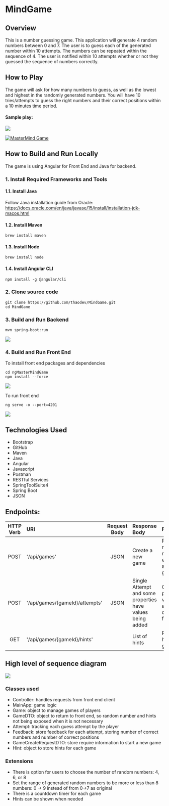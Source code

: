 # MindGame

## Overview
This is a number guessing game. This application will generate 4 random numbers between 0 and 7. The user is to guess each of the generated number within 10 attempts. The numbers can be repeated within the sequence of 4. The user is notified within 10 attempts whether or not they guessed the sequence of numbers correctly.


## How to Play
The game will ask for how many numbers to guess, as well as the lowest and highest in the randomly generated numbers.
You will have 10 tries/attempts to guess the right numbers and their correct positions within a 10 minutes time period.
<br>

#### Sample play:
<img src="src/main/resources/static/sample_play.png"/>

[![MasterMind Game](https://cdn.loom.com/sessions/thumbnails/d9db36fc0c124164b1c92138a37959cb-with-play.gif)](https://www.loom.com/share/d9db36fc0c124164b1c92138a37959cb "MasterMind Game")


## How to Build and Run Locally
The game is using Angular for Front End and Java for backend.
### 1. Install Required Frameworks and Tools
#### 1.1. Install Java
Follow Java installation guide from Oracle:
https://docs.oracle.com/en/java/javase/15/install/installation-jdk-macos.html
#### 1.2. Install Maven
```
brew install maven
```
#### 1.3. Install Node
```
brew install node
```
#### 1.4. Install Angular CLI
```
npm install -g @angular/cli
```

### 2. Clone source code

```
git clone https://github.com/thaodev/MindGame.git
cd MindGame
```

### 3. Build and Run Backend
```
mvn spring-boot:run
```
<img src="src/main/resources/static/backend_run.png"/>

### 4. Build and Run Front End
To install front end packages and dependencies

```
cd ngMasterMindGame
npm install --force
```
<img src="src/main/resources/static/npm_install.png"/>

To run front end

```
ng serve -o --port=4201
```

<img src="src/main/resources/static/ngserve.png"/>




## Technologies Used
<ul>
<li>Bootstrap</li>
<li>GitHub</li>
<li>Maven</li>
<li>Java</li>
<li>Angular</li>
<li>Javascript</li>
<li>Postman</li>
<li>RESTful Services</li>
<li>SpringToolSuite4</li>
<li>Spring Boot</li>
<li>JSON</li>
</ul>

## Endpoints:
<table>
<thead>
<tr>
<th align="center">HTTP Verb</th>
<th align="left">URI</th>
<th align="center">Request Body</th>
<th align="left">Response Body</th>
<th align="left">Functionality</th>
</tr>
</thead>
<tbody>
<tr>
<td align="center">POST</td>
<td align="left">'/api/games'</td>
<td align="center">JSON</td>
<td align="left">Create a new game</td>
<td align="left">Retrieve random number from external API and create a game Id</td>
</tr>
<tr>
<td align="center">POST</td>
<td align="left">'/api/games/{gameId}/attempts'</td>
<td align="center">JSON</td>
<td align="left">Single Attempt and some properties have values being added</td>
<td align="left">Compare the player guess vs the target and provide corresponding feedback</td>
</tr>
<tr>
<td align="center">GET</td>
<td align="left">'/api/games/{gameId}/hints'</td>
<td align="center"></td>
<td align="left">List of hints</td>
<td align="left">Return a list of hints for given game Id</td>
</tr>
</tbody>
</table>



## High level of sequence diagram
<img src="src/main/resources/static/diagram.png"/>

### Classes used
- Controller: handles requests from front end client
- MainApp: game logic
- Game: object to manage games of players
- GameDTO: object to return to front end, so random number and hints not being exposed when it is not necessary
- Attempt: tracking each guess attempt by the player
- Feedback: store feedback for each attempt, storing number of correct numbers and number of correct positions
- GameCreateRequestDTO: store require information to start a new game
- Hint: object to store hints for each game

### Extensions
- There is option for users to choose the number of random numbers: 4, 6, or 8
- Set the range of generated random numbers to be more or less than 8 numbers: 0 -> 9 instead of from 0->7 as original
- There is a countdown timer for each game
- Hints can be shown when needed